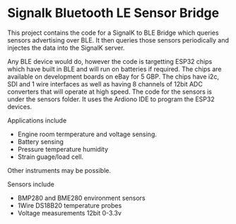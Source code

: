 # Signalk Bluetooth LE Sensor Bridge

This project contains the code for a SignalK to BLE Bridge which queries sensors advertising over BLE. It then queries those sensors periodically and injectes the data into the SignalK server.

Any BLE device would do, however the code is targetting ESP32 chips which have built in BLE and will
run on batteries if required. The chips are available on development boards on eBay for 5 GBP. The chips have i2c, SDI and 1 wire interfaces as well as having 8 channels of 12bit ADC converters that will operate at high speed.  The code for the sensors is under the sensors folder. It uses the Ardiono IDE to program the ESP32 devices.

Applications include
* Engine room termperature and voltage sensing.
* Battery sensing
* Pressure temperature humidity
* Strain guage/load cell.

Other instruments may be possible.

Sensors include
* BMP280 and BME280 environment sensors
* 1Wire DS18B20 temperature probes
* Voltage measurements 12bit 0-3.3v